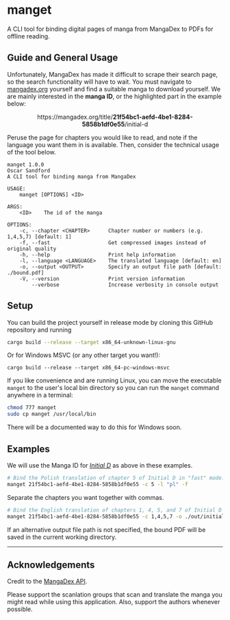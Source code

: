 # manget

A CLI tool for binding digital pages of manga from MangaDex to PDFs for offline reading.


## Guide and General Usage

Unfortunately, MangaDex has made it difficult to scrape their search page, so the search functionality will have to wait. You must navigate to [mangadex.org](https://mangadex.org/) yourself and find a suitable manga to download yourself. We are mainly interested in the **manga ID**, or the highlighted part in the example below:

<p style="text-align: center;"><strong></strong>https://mangadex.org/title/<strong>21f54bc1-aefd-4be1-8284-5858b1df0e55</strong>/initial-d</p>

Peruse the page for chapters you would like to read, and note if the language you want them in is available. Then, consider the technical usage of the tool below.

```
manget 1.0.0
Oscar Sandford
A CLI tool for binding manga from MangaDex

USAGE:
    manget [OPTIONS] <ID>

ARGS:
    <ID>    The id of the manga

OPTIONS:
    -c, --chapter <CHAPTER>      Chapter number or numbers (e.g. 1,4,5,7) [default: 1] 
    -f, --fast                   Get compressed images instead of original quality     
    -h, --help                   Print help information
    -l, --language <LANGUAGE>    The translated language [default: en]
    -o, --output <OUTPUT>        Specify an output file path [default: ./bound.pdf]
    -V, --version                Print version information
        --verbose                Increase verbosity in console output
```


## Setup

You can build the project yourself in release mode by cloning this GitHub repository and running
```sh
cargo build --release --target x86_64-unknown-linux-gnu
```
Or for Windows MSVC (or any other target you want!):
```
cargo build --release --target x86_64-pc-windows-msvc
```
If you like convenience and are running Linux, you can move the executable `manget` to the user's local bin directory so you can run the `manget` command anywhere in a terminal:
```sh
chmod 777 manget
sudo cp manget /usr/local/bin
```
There will be a documented way to do this for Windows soon.

## Examples

We will use the Manga ID for [*Initial D*](https://mangadex.org/title/21f54bc1-aefd-4be1-8284-5858b1df0e55/initial-d) as above in these examples.

```sh
# Bind the Polish translation of chapter 5 of Initial D in "fast" mode.
manget 21f54bc1-aefd-4be1-8284-5858b1df0e55 -c 5 -l "pl" -f
```

Separate the chapters you want together with commas.
```sh
# Bind the English translation of chapters 1, 4, 5, and 7 of Initial D to a file called initial_d.pdf.
manget 21f54bc1-aefd-4be1-8284-5858b1df0e55 -c 1,4,5,7 -o ./out/initial_d.pdf
```

If an alternative output file path is not specified, the bound PDF will be saved in the current working directory.


<hr>

## Acknowledgements 

Credit to the [MangaDex API](https://api.mangadex.org/docs/).

Please support the scanlation groups that scan and translate the manga you might read while using this application. Also, support the authors whenever possible.
